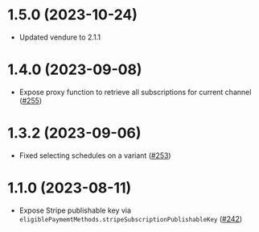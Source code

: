 # 1.5.0 (2023-10-24)

- Updated vendure to 2.1.1

# 1.4.0 (2023-09-08)

- Expose proxy function to retrieve all subscriptions for current channel ([#255](https://github.com/Pinelab-studio/pinelab-vendure-plugins/pull/255))

# 1.3.2 (2023-09-06)

- Fixed selecting schedules on a variant ([#253](https://github.com/Pinelab-studio/pinelab-vendure-plugins/pull/253))

# 1.1.0 (2023-08-11)

- Expose Stripe publishable key via `eligiblePaymemtMethods.stripeSubscriptionPublishableKey` ([#242](https://github.com/Pinelab-studio/pinelab-vendure-plugins/pull/242))
